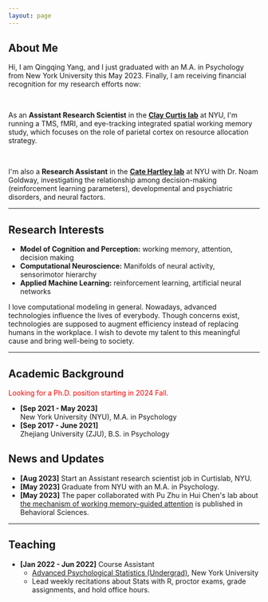 ```yaml
---
layout: page
---
```


## About Me

Hi, I am Qingqing Yang, and I just graduated with an M.A. in Psychology from New York University this May 2023. Finally, I am receiving financial recognition for my research efforts now: 

<br>

  As an **Assistant Research Scientist** in the [**Clay Curtis lab**](https://www.clayspacelab.com/lab) at NYU, I'm running a TMS, fMRI, and eye-tracking integrated spatial working memory study, which focuses on the role of parietal cortex on resource allocation strategy. 

<br>

  I'm also a **Research Assistant** in the [**Cate Hartley lab**](https://www.hartleylab.org/) at NYU with Dr. Noam Goldway, investigating the relationship among decision-making (reinforcement learning parameters), developmental and psychiatric disorders, and neural factors.

---
## Research Interests

- **Model of Cognition and Perception:** working memory, attention, decision making
- **Computational Neuroscience:** Manifolds of neural activity, sensorimotor hierarchy
- **Applied Machine Learning:** reinforcement learning, artificial neural networks

I love computational modeling in general. Nowadays, advanced technologies influence the lives of everybody. Though concerns exist, technologies are supposed to augment efficiency instead of replacing humans in the workplace. I wish to devote my talent to this meaningful cause and bring well-being to society.

---
## Academic Background

<font color='red'> Looking for a Ph.D. position starting in 2024 Fall. </font> 

- **[Sep 2021 - May 2023]** <br>
New York University (NYU), M.A. in Psychology
- **[Sep 2017 - June 2021]** <br>
Zhejiang University (ZJU), B.S. in Psychology


## News and Updates

- **[Aug 2023]** Start an Assistant research scientist job in Curtislab, NYU.
- **[May 2023]** Graduate from NYU with an M.A. in Psychology.
- **[May 2023]** The paper collaborated with Pu Zhu in Hui Chen's lab about [the mechanism of working memory-guided attention](https://www.mdpi.com/2076-328X/13/5/426) is published in Behavioral Sciences.

---

## Teaching 

- **[Jan 2022 - Jun 2022]** Course Assistant
  - [Advanced Psychological Statistics (Undergrad)](https://sites.google.com/nyu.edu/advpsystats22spring-recitation/home), New York University
  - Lead weekly recitations about Stats with R, proctor exams, grade assignments, and hold office hours.
